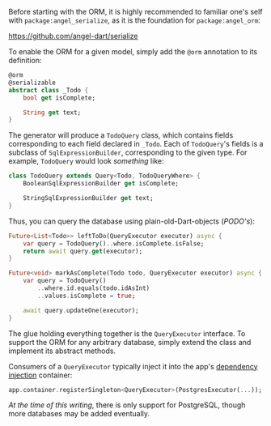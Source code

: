 Before starting with the ORM, it is highly recommended to familiar one's self with
`package:angel_serialize`, as it is the foundation for `package:angel_orm`:

https://github.com/angel-dart/serialize

To enable the ORM for a given model, simply add the `@orm` annotation to its definition:

```dart
@orm
@serializable
abstract class _Todo {
    bool get isComplete;

    String get text;
}
```

The generator will produce a `TodoQuery` class, which contains fields corresponding to each field declared in `_Todo`.
Each of `TodoQuery`'s fields is a subclass of `SqlExpressionBuilder`, corresponding to the given type. For example, `TodoQuery`
would look *something* like:

```dart
class TodoQuery extends Query<Todo, TodoQueryWhere> {
    BooleanSqlExpressionBuilder get isComplete;

    StringSqlExpressionBuilder get text;
}
```

Thus, you can query the database using plain-old-Dart-objects (*PODO's*):

```dart
Future<List<Todo>> leftToDo(QueryExecutor executor) async {
    var query = TodoQuery()..where.isComplete.isFalse;
    return await query.get(executor);
}

Future<void> markAsComplete(Todo todo, QueryExecutor executor) async {
    var query = TodoQuery()
        ..where.id.equals(todo.idAsInt)
        ..values.isComplete = true;

    await query.updateOne(executor);
}
```

The glue holding everything together is the `QueryExecutor` interface. To support the ORM
for any arbitrary database, simply extend the class and implement its abstract methods.

Consumers of a `QueryExecutor` typically inject it into the app's
[dependency injection](../dependency-injection.md) container:

```dart
app.container.registerSingleton<QueryExecutor>(PostgresExecutor(...));
```

*At the time of this writing*, there is only support for PostgreSQL, though more databases may
be added eventually.